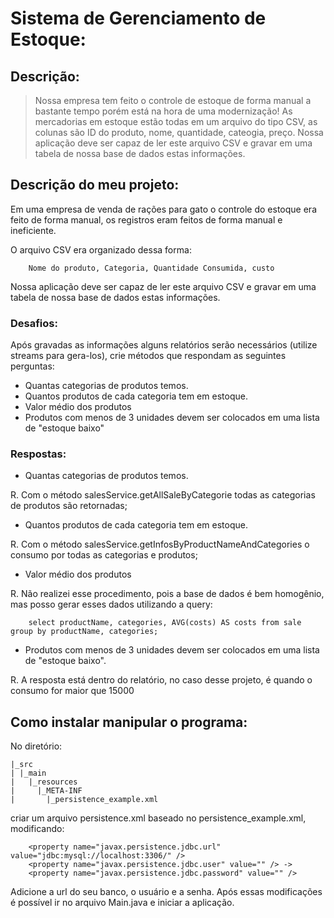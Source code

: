﻿# Sistema de Gerenciamento de Estoque:

## Descrição: 

>Nossa empresa tem feito o controle de estoque de forma manual a bastante tempo porém está na hora de uma modernização!
>As mercadorias em estoque estão todas em um arquivo do tipo CSV, as colunas são ID do produto, nome, quantidade, cateogia, preço. 
>Nossa aplicação deve ser capaz de ler este arquivo CSV e gravar em uma tabela de nossa base de dados estas informações.

## Descrição do meu projeto:

Em uma empresa de venda de rações para gato o controle do estoque era feito de forma manual, os registros eram feitos de forma manual e ineficiente.

O arquivo CSV era organizado dessa forma:

```
    Nome do produto, Categoria, Quantidade Consumida, custo 
```

Nossa aplicação deve ser capaz de ler este arquivo CSV e gravar em uma tabela de nossa base de dados estas informações.

### Desafios:

Após gravadas as informações alguns relatórios serão necessários (utilize streams para gera-los), crie métodos que respondam as seguintes perguntas:
- Quantas categorias de produtos temos.
- Quantos produtos de cada categoria tem em estoque.
- Valor médio dos produtos
- Produtos com menos de 3 unidades devem ser colocados em uma lista de "estoque baixo"

### Respostas:

- Quantas categorias de produtos temos.

R. Com o método salesService.getAllSaleByCategorie todas as categorias de produtos são retornadas;

- Quantos produtos de cada categoria tem em estoque.

R. Com o método salesService.getInfosByProductNameAndCategories o consumo por todas as categorias e produtos;

- Valor médio dos produtos

R. Não realizei esse procedimento, pois a base de dados é bem homogênio, mas posso gerar esses dados utilizando a query:
```
    select productName, categories, AVG(costs) AS costs from sale group by productName, categories;
```

- Produtos com menos de 3 unidades devem ser colocados em uma lista de "estoque baixo".

R. A resposta está dentro do relatório, no caso desse projeto, é quando o consumo for maior que 15000

## Como instalar manipular o programa:

No diretório:

```
|_src
| |_main
|   |_resources
|     |_META-INF
|       |_persistence_example.xml
```
criar um arquivo persistence.xml baseado no persistence_example.xml, modificando:

```
    <property name="javax.persistence.jdbc.url" value="jdbc:mysql://localhost:3306/" />
    <property name="javax.persistence.jdbc.user" value="" /> ->
    <property name="javax.persistence.jdbc.password" value="" />
```

Adicione a url do seu banco, o usuário e a senha. Após essas modificações é possível ir no arquivo Main.java e iniciar a aplicação.

